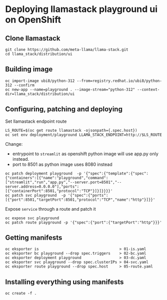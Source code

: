 # Deploying llamastack playground ui on OpenShift

## Clone llamastack

```
git clone https://github.com/meta-llama/llama-stack.git
cd llama_stack/distribution/ui
```

## Building image

```
oc import-image ubi8/python-312 --from=registry.redhat.io/ubi8/python-312 --confirm
oc new-app --name=playground . --image-stream="python-312" --context-dir=llama_stack/distribution/ui
```

## Configuring, patching and deploying
Set llamastack endpoint route
```
LS_ROUTE=$(oc get route llamastack -ojsonpath={.spec.host})
oc set env deployment/playground LLAMA_STACK_ENDPOINT=http://$LS_ROUTE
```

Change:
- entrypoint to `streamlit` as openshift python image will use app.py only instead.
- port to 8501 as python image uses 8080 instead

```
oc patch deployment playground  -p '{"spec":{"template":{"spec":{"containers":[{"name":"playground","command":["streamlit","run","app.py","--server.port=8501","--server.address=0.0.0.0"],"ports":[{"containerPort":8501,"protocol":"TCP"}]}]}}}}'
oc patch svc playground  -p '{"spec":{"ports":[{"port":8501,"targetPort":8501,"protocol":"TCP","name":"http"}]}}'
```

Expose `service` through a route and patch it
```
oc expose svc playground
oc patch route playground -p '{"spec":{"port":{"targetPort":"http"}}}'
```


## Getting manifests

```
oc eksporter is                                    > 01-is.yaml
oc eksporter bc playground --drop spec.triggers    > 02-bc.yaml
oc eksporter deployment playground                 > 03-dc.yaml
oc eksporter svc playground --drop spec.clusterIPs > 04-svc.yaml
oc eksporter route playground --drop spec.host     > 05-route.yaml
```

## Installing everything using manifests

```
oc create -f .
```

